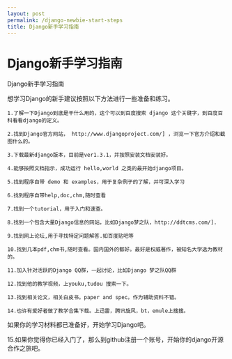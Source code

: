 ```yaml
---
layout: post
permalink: /django-newbie-start-steps
title: Django新手学习指南
---
```


# Django新手学习指南 #


Django新手学习指南

想学习Django的新手建议按照以下方法进行一些准备和练习。

    1.了解一下Django到底是干什么用的，这个可以到百度搜索 django 这个关键字，到百度百科看看django的定义。

    2.找到Django官方网站， http://www.djangoproject.com/] ，浏览一下官方介绍和截图什么的。

    3.下载最新django版本，目前是ver1.3.1，并按照安装文档安装好。

    4.能够按照文档指示，成功运行 hello,world 之类的最开始django项目。

    5.找到程序自带 demo 和 examples，用于复杂例子的了解，并可深入学习

    6.找到程序自带help,doc,chm,随时查看

    7.找到一个tutorial，用于入门和速查。

    8.找到一个包含大量Django信息的网站，比如Django梦之队，http://ddtcms.com/].

    9.找到网上论坛,用于寻找特定问题解答.如百度贴吧等

    10.找到几本pdf,chm书,随时查看。国内国外的都好。最好是权威著作，被知名大学选为教材的。

    11.加入针对活跃的Django QQ群，一起讨论，比如Django 梦之队QQ群

    12.找到他的教学视频，上youku,tudou 搜索一下。

    13.找到相关论文，相关白皮书。paper and spec。作为辅助资料不错。

    14.也许有爱好者做了教学合集下载。上迅雷，腾讯旋风，bt，emule上搜搜。


如果你的学习材料都已准备好，开始学习Django吧。

15.如果你觉得你已经入门了，那么到github注册一个账号，开始你的django开源合作之旅吧。